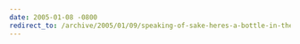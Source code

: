 ```yaml
---
date: 2005-01-08 -0800
redirect_to: /archive/2005/01/09/speaking-of-sake-heres-a-bottle-in-the-shape-of-a-castle.aspx/
---
```

